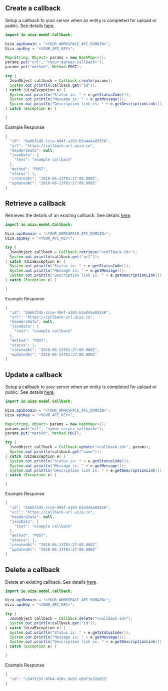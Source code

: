 ## Create a callback
Setup a callback to your server when an entity is completed for upload or public.
See details [here](https://docs.uiza.io/#create-a-callback).

```java
import io.uiza.model.Callback;

Uiza.apiDomain = "<YOUR_WORKSPACE_API_DOMAIN>";
Uiza.apiKey = "<YOUR_API_KEY>";

Map<String, Object> params = new HashMap<>();
params.put("url", "<your-server-callback>");
params.put("method", Method.POST);

try {
  JsonObject callback = Callback.create(params);
  System.out.println(callback.get("id"));
} catch (UizaException e) {
  System.out.println("Status is: " + e.getStatusCode());
  System.out.println("Message is: " + e.getMessage());
  System.out.println("Description link is: " + e.getDescriptionLink());
} catch (Exception e) {

}
```

Example Response
```java
{
  "id": "0a6bf245-1cce-494f-a193-b5a44aa05558",
  "url": "https://callback-url.uiza.co",
  "headersData": null,
  "jsonData": {
    "text": "example callback"
  },
  "method": "POST",
  "status": 1,
  "createdAt": "2018-06-23T01:27:08.000Z",
  "updatedAt": "2018-06-23T01:27:08.000Z"
}
```

## Retrieve a callback
Retrieves the details of an existing callback.
See details [here](https://docs.uiza.io/#retrieve-a-callback).

```java
import io.uiza.model.Callback;

Uiza.apiDomain = "<YOUR_WORKSPACE_API_DOMAIN>";
Uiza.apiKey = "<YOUR_API_KEY>";

try {
  JsonObject callback = Callback.retrieve("<callback-id>");
  System.out.println(callback.get("url"));
} catch (UizaException e) {
  System.out.println("Status is: " + e.getStatusCode());
  System.out.println("Message is: " + e.getMessage());
  System.out.println("Description link is: " + e.getDescriptionLink());
} catch (Exception e) {

}
```

Example Response
```java
{
  "id": "0a6bf245-1cce-494f-a193-b5a44aa05558",
  "url": "https://callback-url.uiza.co",
  "headersData": null,
  "jsonData": {
    "text": "example callback"
  },
  "method": "POST",
  "status": 1,
  "createdAt": "2018-06-23T01:27:08.000Z",
  "updatedAt": "2018-06-23T01:27:08.000Z"
}
```

## Update a callback
Setup a callback to your server when an entity is completed for upload or public.
See details [here](https://docs.uiza.io/#update-a-callback).

```java
import io.uiza.model.Callback;

Uiza.apiDomain = "<YOUR_WORKSPACE_API_DOMAIN>";
Uiza.apiKey = "<YOUR_API_KEY>";

Map<String, Object> params = new HashMap<>();
params.put("url", "<your-server-callback>");
params.put("method", Method.POST);

try {
  JsonObject callback = Callback.update("<callback-id>", params);
  System.out.println(callback.get("name"));
} catch (UizaException e) {
  System.out.println("Status is: " + e.getStatusCode());
  System.out.println("Message is: " + e.getMessage());
  System.out.println("Description link is: " + e.getDescriptionLink());
} catch (Exception e) {

}
```

Example Response
```java
{
  "id": "0a6bf245-1cce-494f-a193-b5a44aa05558",
  "url": "https://callback-url.uiza.co",
  "headersData": null,
  "jsonData": {
    "text": "example callback"
  },
  "method": "POST",
  "status": 1,
  "createdAt": "2018-06-23T01:27:08.000Z",
  "updatedAt": "2018-06-23T01:27:08.000Z"
}
```

## Delete a callback
Delete an existing callback.
See details [here](https://docs.uiza.io/#delete-a-callback).

```java
import io.uiza.model.Callback;

Uiza.apiDomain = "<YOUR_WORKSPACE_API_DOMAIN>";
Uiza.apiKey = "<YOUR_API_KEY>";

try {
  JsonObject callback = Callback.delete("<callback-id>");
  System.out.println(callback.get("id"));
} catch (UizaException e) {
  System.out.println("Status is: " + e.getStatusCode());
  System.out.println("Message is: " + e.getMessage());
  System.out.println("Description link is: " + e.getDescriptionLink());
} catch (Exception e) {

}
```

Example Response
```java
{
  "id": "c54f115f-87b4-420c-9e52-e8dffe32e022"
}
```
